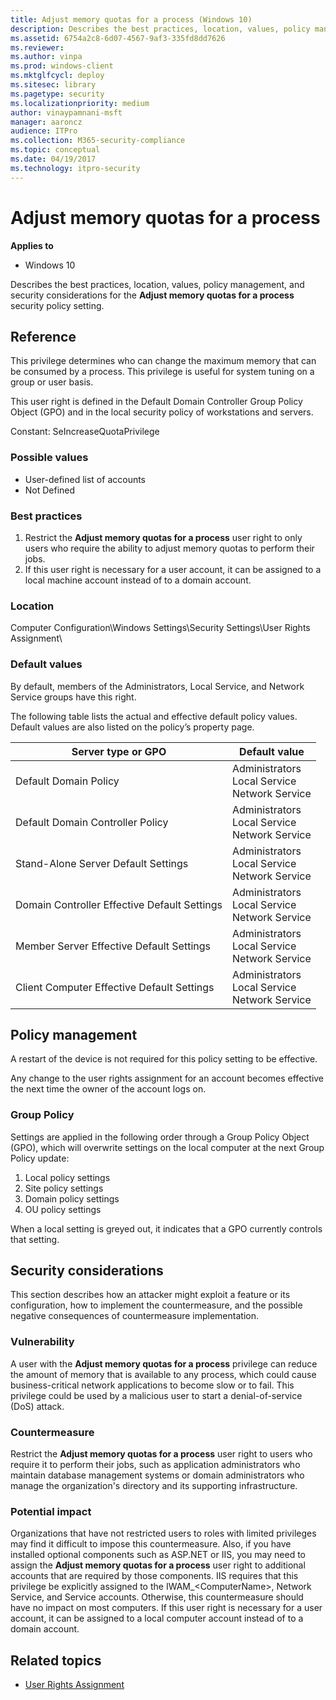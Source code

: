 ```yaml
---
title: Adjust memory quotas for a process (Windows 10)
description: Describes the best practices, location, values, policy management, and security considerations for the Adjust memory quotas for a process security policy setting.
ms.assetid: 6754a2c8-6d07-4567-9af3-335fd8dd7626
ms.reviewer: 
ms.author: vinpa
ms.prod: windows-client
ms.mktglfcycl: deploy
ms.sitesec: library
ms.pagetype: security
ms.localizationpriority: medium
author: vinaypamnani-msft
manager: aaroncz
audience: ITPro
ms.collection: M365-security-compliance
ms.topic: conceptual
ms.date: 04/19/2017
ms.technology: itpro-security
---
```


# Adjust memory quotas for a process

**Applies to**
-   Windows 10

Describes the best practices, location, values, policy management, and security considerations for the **Adjust memory quotas for a process** security policy setting.

## Reference

This privilege determines who can change the maximum memory that can be consumed by a process. This privilege is useful for system tuning on a group or user basis.

This user right is defined in the Default Domain Controller Group Policy Object (GPO) and in the local security policy of workstations and servers.

Constant: SeIncreaseQuotaPrivilege

### Possible values

-   User-defined list of accounts
-   Not Defined

### Best practices

1.  Restrict the **Adjust memory quotas for a process** user right to only users who require the ability to adjust memory quotas to perform their jobs.
2.  If this user right is necessary for a user account, it can be assigned to a local machine account instead of to a domain account.

### Location

Computer Configuration\\Windows Settings\\Security Settings\\User Rights Assignment\\

### Default values

By default, members of the Administrators, Local Service, and Network Service groups have this right.

The following table lists the actual and effective default policy values. Default values are also listed on the policy’s property page.

| Server type or GPO | Default value | 
| - | - |
| Default Domain Policy | Administrators<br>Local Service<br>Network Service |
| Default Domain Controller Policy | Administrators<br>Local Service<br>Network Service |
| Stand-Alone Server Default Settings | Administrators<br>Local Service<br>Network Service |
| Domain Controller Effective Default Settings | Administrators<br>Local Service<br>Network Service |
| Member Server Effective Default Settings | Administrators<br>Local Service<br>Network Service |
| Client Computer Effective Default Settings | Administrators<br>Local Service<br>Network Service |
 
## Policy management

A restart of the device is not required for this policy setting to be effective.

Any change to the user rights assignment for an account becomes effective the next time the owner of the account logs on.

### Group Policy

Settings are applied in the following order through a Group Policy Object (GPO), which will overwrite settings on the local computer at the next Group Policy update:

1.  Local policy settings
2.  Site policy settings
3.  Domain policy settings
4.  OU policy settings

When a local setting is greyed out, it indicates that a GPO currently controls that setting.

## Security considerations

This section describes how an attacker might exploit a feature or its configuration, how to implement the countermeasure, and the possible negative consequences of countermeasure implementation.

### Vulnerability

A user with the **Adjust memory quotas for a process** privilege can reduce the amount of memory that is available to any process, which could cause business-critical network applications to become slow or to fail. This privilege could be used by a malicious user to start a denial-of-service (DoS) attack.

### Countermeasure

Restrict the **Adjust memory quotas for a process** user right to users who require it to perform their jobs, such as application administrators who maintain database management systems or domain administrators who manage the organization's directory and its supporting infrastructure.

### Potential impact

Organizations that have not restricted users to roles with limited privileges may find it difficult to impose this countermeasure. Also, if you have installed optional components such as ASP.NET or IIS, you may need to assign the **Adjust memory quotas for a process** user right to additional accounts that are required by those components. IIS requires that this privilege be explicitly assigned to the IWAM\_&lt;ComputerName&gt;, Network Service, and Service accounts. Otherwise, this countermeasure should have no impact on most computers. If this user right is necessary for a user account, it can be assigned to a local computer account instead of to a domain account.

## Related topics
- [User Rights Assignment](user-rights-assignment.md)
 
 
